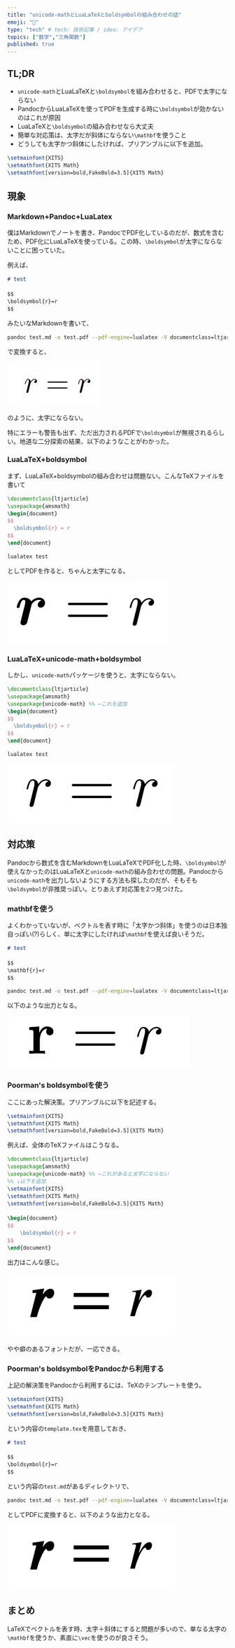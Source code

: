 ```yaml
---
title: "unicode-mathとLuaLaTeXとboldsymbolの組み合わせの話"
emoji: "🤖"
type: "tech" # tech: 技術記事 / idea: アイデア
topics: ["数学","三角関数"]
published: true
---
```


## TL;DR

* `unicode-math`とLuaLaTeXと`\boldsymbol`を組み合わせると、PDFで太字にならない
* PandocからLuaLaTeXを使ってPDFを生成する時に`\boldsymbol`が効かないのはこれが原因
* LuaLaTeXと`\boldsymbol`の組み合わせなら大丈夫
* 簡単な対応策は、太字だが斜体にならない`\mathbf`を使うこと
* どうしても太字かつ斜体にしたければ、プリアンブルに以下を追加。

```tex
\setmainfont{XITS}
\setmathfont{XITS Math}
\setmathfont[version=bold,FakeBold=3.5]{XITS Math}
```

## 現象

### Markdown+Pandoc+LuaLatex

僕はMarkdownでノートを書き、PandocでPDF化しているのだが、数式を含むため、PDF化にLuaLaTeXを使っている。この時、`\boldsymbol`が太字にならないことに困っていた。

例えば、

```md
# test

$$
\boldsymbol{r}=r
$$
```

みたいなMarkdownを書いて、

```sh
pandoc test.md -o test.pdf --pdf-engine=lualatex -V documentclass=ltjarticle
```

で変換すると、

![ng1](/images/unicode_math_lualatex/ng1.png)

のように、太字にならない。

特にエラーも警告も出ず、ただ出力されるPDFで`\boldsymbol`が無視されるらしい。地道な二分探索の結果、以下のようなことがわかった。

### LuaLaTeX+boldsymbol

まず、LuaLaTeX+boldsymbolの組み合わせは問題ない。こんなTeXファイルを書いて

```tex
\documentclass{ltjarticle}
\usepackage{amsmath}
\begin{document}
$$
  \boldsymbol{r} = r
$$
\end{document}
```

```sh
lualatex test
```

としてPDFを作ると、ちゃんと太字になる。

![ok1](/images/unicode_math_lualatex/ok1.png)

### LuaLaTeX+unicode-math+boldsymbol

しかし、`unicode-math`パッケージを使うと、太字にならない。

```tex
\documentclass{ltjarticle}
\usepackage{amsmath}
\usepackage{unicode-math} %% ←これを追加
\begin{document}
$$
  \boldsymbol{r} = r
$$
\end{document}
```

```sh
lualatex test
```

![ng2](/images/unicode_math_lualatex/ng2.png)

## 対応策

Pandocから数式を含むMarkdownをLuaLaTeXでPDF化した時、`\boldsymbol`が使えなかったのはLuaLaTeXと`unicode-math`の組み合わせの問題。Pandocから`unicode-math`を出力しないようにする方法も探したのだが、そもそも`\boldsymbol`が非推奨っぽい。とりあえず対応策を2つ見つけた。

### mathbfを使う

よくわかっていないが、ベクトルを表す時に「太字かつ斜体」を使うのは日本独自っぽい(?)らしく、単に太字にしたければ`\mathbf`を使えば良いそうだ。

```md
# test

$$
\mathbf{r}=r
$$
```

```sh
pandoc test.md -o test.pdf --pdf-engine=lualatex -V documentclass=ltjarticle
```

以下のような出力となる。

![ok2](/images/unicode_math_lualatex/ok2.png)

### Poorman's boldsymbolを使う

ここにあった解決策。プリアンブルに以下を記述する。

```tex
\setmainfont{XITS}
\setmathfont{XITS Math}
\setmathfont[version=bold,FakeBold=3.5]{XITS Math}
```

例えば、全体のTeXファイルはこうなる。

```tex
\documentclass{ltjarticle}
\usepackage{amsmath}
\usepackage{unicode-math} %% ←これがあると太字にならない
%% ↓以下を追加
\setmainfont{XITS}
\setmathfont{XITS Math}
\setmathfont[version=bold,FakeBold=3.5]{XITS Math}

\begin{document}
$$
    \boldsymbol{r} = r
$$
\end{document}
```

出力はこんな感じ。

![ok3](/images/unicode_math_lualatex/ok3.png)

やや癖のあるフォントだが、一応できる。

### Poorman's boldsymbolをPandocから利用する

上記の解決策をPandocから利用するには、TeXのテンプレートを使う。

```tex
\setmainfont{XITS}
\setmathfont{XITS Math}
\setmathfont[version=bold,FakeBold=3.5]{XITS Math}
```

という内容の`template.tex`を用意しておき、

```md
# test

$$
\boldsymbol{r}=r
$$
```

という内容の`test.md`があるディレクトリで、

```sh
pandoc test.md -o test.pdf --pdf-engine=lualatex -V documentclass=ltjarticle -H ./template.tex
```

としてPDFに変換すると、以下のような出力となる。

![ok3](/images/unicode_math_lualatex/ok3.png)

## まとめ

LaTeXでベクトルを表す時、太字＋斜体にすると問題が多いので、単なる太字の`\mathbf`を使うか、素直に`\vec`を使うのが良さそう。
